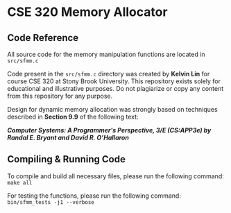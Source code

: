 # CSE 320 Memory Allocator

## Code Reference

All source code for the memory manipulation functions are located in `src/sfmm.c`

Code present in the `src/sfmm.c` directory was created by **Kelvin Lin** for course CSE 320 at Stony Brook University. This repository exists solely for educational and illustrative purposes. Do not plagiarize or copy any content from this repository for any purpose.

Design for dynamic memory allocation was strongly based on techniques described in **Section 9.9** of the following text:

***Computer Systems: A Programmer's Perspective, 3/E (CS:APP3e) by Randal E. Bryant and David R. O’Hallaron***

## Compiling & Running Code

To compile and build all necessary files, please run the following command:
`make all`

For testing the functions, please run the following command:
`bin/sfmm_tests -j1 --verbose`
